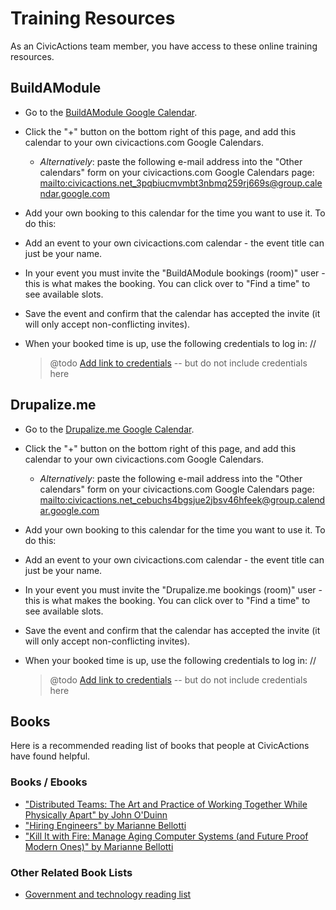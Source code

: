 # Training Resources

As an CivicActions team member, you have access to these online training resources.

## BuildAModule

-   Go to the [BuildAModule Google Calendar](https://calendar.google.com/calendar/b/1/embed?src=civicactions.net_3pqbiucmvmbt3nbmq259rj669s@group.calendar.google.com&ctz=America/Los_Angeles).
-   Click the "+" button on the bottom right of this page, and add this calendar to your own civicactions.com Google Calendars.
    -   _Alternatively_: paste the following e-mail address into the "Other calendars" form on your civicactions.com Google Calendars page: <mailto:civicactions.net_3pqbiucmvmbt3nbmq259rj669s@group.calendar.google.com>
-   Add your own booking to this calendar for the time you want to use it. To do this:
-   Add an event to your own civicactions.com calendar - the event title can just be your name.
-   In your event you must invite the "BuildAModule bookings (room)" user - this is what makes the booking. You can click over to "Find a time" to see available slots.
-   Save the event and confirm that the calendar has accepted the invite (it will only accept non-conflicting invites).
-   When your booked time is up, use the following credentials to log in: //

    > @todo [Add link to credentials](https://trello.com/c/dxKtjdYD/111-add-link-to-doc-with-drupalizeme-and-buildamodule-credentials) -- but do not include credentials here

## Drupalize.me

-   Go to the [Drupalize.me Google Calendar](https://calendar.google.com/calendar/b/1/embed?src=civicactions.net_cebuchs4bgsjue2jbsv46hfeek@group.calendar.google.com&ctz=America/Los_Angeles).
-   Click the "+" button on the bottom right of this page, and add this calendar to your own civicactions.com Google Calendars.
    -   _Alternatively_: paste the following e-mail address into the "Other calendars" form on your civicactions.com Google Calendars page: <mailto:civicactions.net_cebuchs4bgsjue2jbsv46hfeek@group.calendar.google.com>
-   Add your own booking to this calendar for the time you want to use it. To do this:
-   Add an event to your own civicactions.com calendar - the event title can just be your name.
-   In your event you must invite the "Drupalize.me bookings (room)" user - this is what makes the booking. You can click over to "Find a time" to see available slots.
-   Save the event and confirm that the calendar has accepted the invite (it will only accept non-conflicting invites).
-   When your booked time is up, use the following credentials to log in: //

    > @todo [Add link to credentials](https://trello.com/c/dxKtjdYD/111-add-link-to-doc-with-drupalizeme-and-buildamodule-credentials) -- but do not include credentials here

## Books

Here is a recommended reading list of books that people at CivicActions have found helpful.

### Books / Ebooks

-   ["Distributed Teams: The Art and Practice of Working Together While Physically Apart" by John O'Duinn](https://distributedteamsbook.com/buy/)
-   ["Hiring Engineers" by Marianne Bellotti](https://leanpub.com/hiring-engineers)
-   ["Kill It with Fire: Manage Aging Computer Systems (and Future Proof Modern Ones)" by Marianne Bellotti](https://www.penguinrandomhouse.com/books/667571/kill-it-with-fire-by-marianne-bellotti/)

### Other Related Book Lists

-   [Government and technology reading list](https://karpet.github.io/gov-tech-reading-list/)
